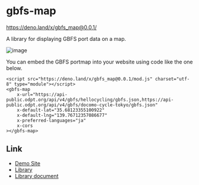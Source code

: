 # gbfs-map

https://deno.land/x/gbfs_map@0.0.1/

A library for displaying GBFS port data on a map.

![image](https://user-images.githubusercontent.com/40050810/205360212-db4960f5-4a79-4c19-abe6-f92ce02e0feb.png)

You can embed the GBFS portmap into your website using code like the one below.

```
<script src="https://deno.land/x/gbfs_map@0.0.1/mod.js" charset="utf-8" type="module"></script>
<gbfs-map
    x-url="https://api-public.odpt.org/api/v4/gbfs/hellocycling/gbfs.json,https://api-public.odpt.org/api/v4/gbfs/docomo-cycle-tokyo/gbfs.json"
    x-default-lat="35.68123355100922"
    x-default-lng="139.76712357086677"
    x-preferred-languages="ja"
    x-cors
></gbfs-map>
```

## Link

- [Demo Site](https://gbfs-map-demo.deno.dev/)
- [Library](https://deno.land/x/gbfs_map@0.0.1/)
- [Library document](https://deno.land/x/gbfs_map@0.0.1/mod.js?s=GbfsMap)
